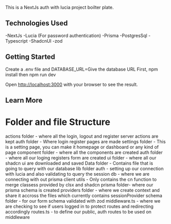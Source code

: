 This is a NextJs auth with lucia project boilter plate.


## Technologies Used

-NextJs
-Lucia (For password authentication)
-Prisma
-PostgresSql
-Typescript
-ShadcnUI
-zod

## Getting Started

Create a .env file and DATABASE_URL=Give the database URL
First, npm install then npm run dev

Open [http://localhost:3000](http://localhost:3000) with your browser to see the result.

## Learn More

# Folder and file Structure

actions folder - where all the login, logout and register server actions are kept
auth folder - Where login register pages are made
settings folder - This is a setting page, you can make it homepage or dashboard or any kind of page
component folder - where all the components are created
  auth folder - where all our loging registers form are created
  ui folder - where all our shadcn ui are downloaded and saved
Data folder - Contains file that is going to query with our database
lib folder
  auth - setting up our connection with lucia and also validating to query the session 
  db - where we are connecting with out prisma client 
  utils - Only contains the cn function to merge classess provided by clsx and shadcn
prisma folder- where our prisma schema is created
providers folder - where we create context and share it accross  the files which currently contains sessionProvider
schema folder - for our form schema validated with zod
middleware.ts - where we are checking to see if users logged in to protect routes and redirecting accordingly
routes.ts - to define our public, auth routes to be used on middleware

